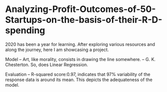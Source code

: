 # Analyzing-Profit-Outcomes-of-50-Startups-on-the-basis-of-their-R-D-spending

2020 has been a year for learning. After exploring various resources and along the journey, here I am showcasing a project.

Model – Art, like morality, consists in drawing the line somewhere. – G. K. Chesterton.
So, does Linear Regression.

Evaluation – R-squared score:0.97, indicates that 97% variability of the response data is around its mean. This depicts the adequateness of the model.
